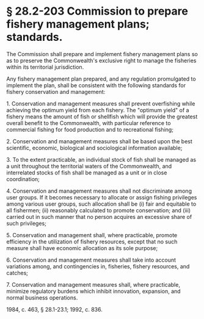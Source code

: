 # § 28.2-203 Commission to prepare fishery management plans; standards.

<p>The Commission shall prepare and implement fishery management plans so as to preserve the Commonwealth's exclusive right to manage the fisheries within its territorial jurisdiction.</p><p>Any fishery management plan prepared, and any regulation promulgated to implement the plan, shall be consistent with the following standards for fishery conservation and management:</p><p>1. Conservation and management measures shall prevent overfishing while achieving the optimum yield from each fishery. The "optimum yield" of a fishery means the amount of fish or shellfish which will provide the greatest overall benefit to the Commonwealth, with particular reference to commercial fishing for food production and to recreational fishing;</p><p>2. Conservation and management measures shall be based upon the best scientific, economic, biological and sociological information available;</p><p>3. To the extent practicable, an individual stock of fish shall be managed as a unit throughout the territorial waters of the Commonwealth, and interrelated stocks of fish shall be managed as a unit or in close coordination;</p><p>4. Conservation and management measures shall not discriminate among user groups. If it becomes necessary to allocate or assign fishing privileges among various user groups, such allocation shall be (i) fair and equitable to all fishermen; (ii) reasonably calculated to promote conservation; and (iii) carried out in such manner that no person acquires an excessive share of such privileges;</p><p>5. Conservation and management shall, where practicable, promote efficiency in the utilization of fishery resources, except that no such measure shall have economic allocation as its sole purpose;</p><p>6. Conservation and management measures shall take into account variations among, and contingencies in, fisheries, fishery resources, and catches;</p><p>7. Conservation and management measures shall, where practicable, minimize regulatory burdens which inhibit innovation, expansion, and normal business operations.</p><p>1984, c. 463, § 28.1-23.1; 1992, c. 836.</p>